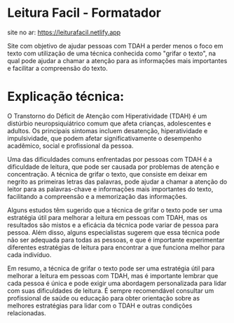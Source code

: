 # Leitura Facil - Formatador

site no ar: https://leiturafacil.netlify.app

Site com objetivo de ajudar pessoas com TDAH a perder menos o foco em texto com utilização de uma técnica conhecida como "grifar o texto", na qual pode ajudar a chamar a atenção para as informações mais importantes e facilitar a compreensão do texto.

# Explicação técnica:

O Transtorno do Déficit de Atenção com Hiperatividade (TDAH) é um distúrbio neuropsiquiátrico comum que afeta crianças, adolescentes e adultos. Os principais sintomas incluem desatenção, hiperatividade e impulsividade, que podem afetar significativamente o desempenho acadêmico, social e profissional da pessoa.

Uma das dificuldades comuns enfrentadas por pessoas com TDAH é a dificuldade de leitura, que pode ser causada por problemas de atenção e concentração. A técnica de grifar o texto, que consiste em deixar em negrito as primeiras letras das palavras, pode ajudar a chamar a atenção do leitor para as palavras-chave e informações mais importantes do texto, facilitando a compreensão e a memorização das informações.

Alguns estudos têm sugerido que a técnica de grifar o texto pode ser uma estratégia útil para melhorar a leitura em pessoas com TDAH, mas os resultados são mistos e a eficácia da técnica pode variar de pessoa para pessoa. Além disso, alguns especialistas sugerem que essa técnica pode não ser adequada para todas as pessoas, e que é importante experimentar diferentes estratégias de leitura para encontrar a que funciona melhor para cada indivíduo.

Em resumo, a técnica de grifar o texto pode ser uma estratégia útil para melhorar a leitura em pessoas com TDAH, mas é importante lembrar que cada pessoa é única e pode exigir uma abordagem personalizada para lidar com suas dificuldades de leitura. É sempre recomendável consultar um profissional de saúde ou educação para obter orientação sobre as melhores estratégias para lidar com o TDAH e outras condições relacionadas.
